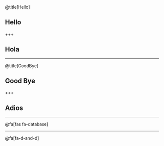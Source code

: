 @title[Hello]
## Hello

+++

## Hola

---
@title[GoodBye]
## Good Bye

+++

## Adios

---

@fa[fas fa-database]

---

@fa[fa-d-and-d]
